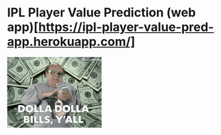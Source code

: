 # IPL Player Value Prediction (web app)[https://ipl-player-value-pred-app.herokuapp.com/]

![money gif][logo]

[logo]: https://github.com/adityarc19/IPL-player-value-prediction/blob/main/images/tenor.gif


